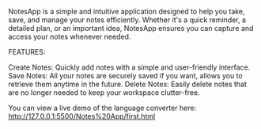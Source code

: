 NotesApp is a simple and intuitive application designed to help you take, save, and manage your notes efficiently. Whether it's a quick reminder, a detailed plan, or an important idea, NotesApp ensures you can capture and access your notes whenever needed.


FEATURES:

Create Notes: Quickly add notes with a simple and user-friendly interface.
Save Notes: All your notes are securely saved if you want, allows you to retrieve them anytime in the future.
Delete Notes: Easily delete notes that are no longer needed to keep your workspace clutter-free.


You can view a live demo of the language converter here: http://127.0.0.1:5500/Notes%20App/first.html
